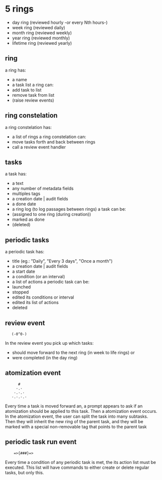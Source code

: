 # 5 rings
- day ring (reviewed hourly -or every Nth hours-)
- week ring (reviewed daily)
- month ring (reviewed weekly)
- year ring (reviewed monthly)
- lifetime ring (reviewed yearly)

## ring
a ring has:
- a name
- a task list
a ring can:
- add task to list
- remove task from list
- (raise review events)

## ring constelation
a ring constelation has:
- a list of rings
a ring constelation can:
- move tasks forth and back between rings
- call a review event handler

## tasks
a task has:
-  a text
-  any number of metadata fields
-  multiples tags 
-  a creation date | audit fields
-  a done date
-  a ring log (to log passages between rings)
a task can be:
-  (assigned to one ring (during creation))
-  marked as done
-  (deleted)

## periodic tasks
a periodic task has:
-  title (eg.: "Daily", "Every 3 days", "Once a month")
-  a creation date | audit fields
-  a start date
-  a condition (or an interval)
-  a list of actions
a periodic task can be:
-  launched
-  stopped
-  edited its conditions or interval
-  edited its list of actions
-  deleted

## review event
       (-0^0-)
In the review event you pick up which tasks:
  - should move forward to the next ring (in week to life rings) or 
  - were completed (in the day ring)

## atomization event
          #
         ·.·
        ·.·.·
       ·.·.·.·
Every time a task is moved forward an, a prompt appears to ask if an
atomization should be applied to this task.
Then a atomization event occurs.
In the atomization event, the user can split the task into many subtasks.
Then they will inherit the new ring of the parent task, and they will 
be marked with a special non-removable tag that points to the parent task

## periodic task run event
        =>{###}=>
Every time a condition of any periodic task is met, the its action list
must be executed. This list will have commands to either create or delete 
regular tasks, but only this.